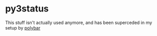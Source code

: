 # py3status
This stuff isn't actually used anymore, and has been superceded in my setup by [polybar](../polybar)
